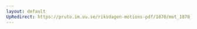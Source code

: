 ```yaml
---
layout: default
UpRedirect: https://pruto.im.uu.se/riksdagen-motions-pdf/1870/mot_1870__ak__253/mot_1870__ak__253-002.pdf
---
```

